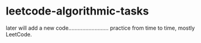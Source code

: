 # leetcode-algorithmic-tasks

later will add a new code..........................
practice from time to time,
mostly LeetCode.


